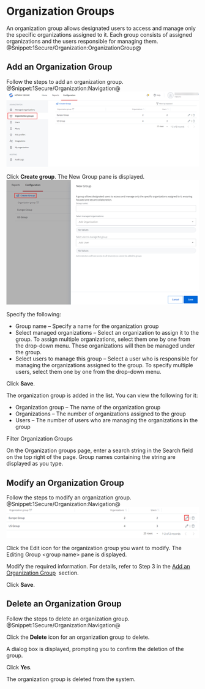 # Organization Groups

An organization group allows designated users to access and manage only the specific organizations assigned to it. Each group consists of assigned organizations and the users responsible for managing them. @Snippet:1Secure/Organization:OrganizationGroup@

## Add an Organization Group

Follow the steps to add an organization group. @Snippet:1Secure/Organization:Navigation@![](../../../Resources/Images/1Secure/Organizationggroups.png)

Click **Create group**. The New Group pane is displayed.![](../../../Resources/Images/1Secure/Createorganizationgroup.png)

Specify the following:

- Group name – Specify a name for the organization group
- Select managed organizations – Select an organization to assign it to the group. To assign multiple organizations, select them one by one from the drop-down menu. These organizations will then be managed under the group.
- Select users to manage this group – Select a user who is responsible for managing the organizations assigned to the group. To specify multiple users, select them one by one from the drop-down menu.

Click **Save**.

The organization group is added in the list. You can view the following for it:

- Organization group – The name of the organization group
- Organizations – The number of organizations assigned to the group
- Users – The number of users who are managing the organizations in the group

Filter Organization Groups

On the Organization groups page, enter a search string in the Search field on the top right of the page. Group names containing the string are displayed as you type.

## Modify an Organization Group

Follow the steps to modify an organization group. @Snippet:1Secure/Organization:Navigation@![](../../../Resources/Images/1Secure/modifyorganizationgroup.png)

Click the Edit icon for the organization group you want to modify. The Editing Group &lt;group name&gt; pane is displayed.

Modify the required information. For details, refer to Step 3 in the [Add an Organization Group](/Admin/Organizations/#Add)  section.

Click **Save**.

## Delete an Organization Group

Follow the steps to delete an organization group. @Snippet:1Secure/Organization:Navigation@ 

Click the **Delete** icon for an organization group to delete.

A dialog box is displayed, prompting you to confirm the deletion of the group.

Click **Yes**.

The organization group is deleted from the system.